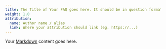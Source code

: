 ```yaml
---
title: The Title of Your FAQ goes here. It should be in question format.
weight: 1.0
attribution:
  name: Author name / alias
  link: Where your attribution should link (eg. https://...)
---
```


Your [Markdown](https://guides.github.com/features/mastering-markdown/) content goes here.